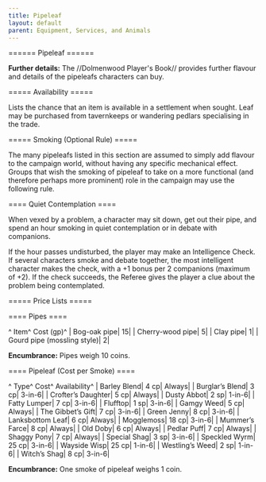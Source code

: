 ```yaml
---
title: Pipeleaf
layout: default
parent: Equipment, Services, and Animals
---
```


====== Pipeleaf ======

**Further details:** The //Dolmenwood Player's Book// provides further flavour and details of the pipeleafs characters can buy.

===== Availability =====

Lists the chance that an item is available in a settlement when sought. Leaf may be purchased from tavernkeeps or wandering pedlars specialising in the trade.

===== Smoking (Optional Rule) =====

The many pipeleafs listed in this section are assumed to simply add flavour to the campaign world, without having any specific mechanical effect. Groups that wish the smoking of pipeleaf to take on a more functional (and therefore perhaps more prominent) role in the campaign may use the following rule.

==== Quiet Contemplation ====

When vexed by a problem, a character may sit down, get out their pipe, and spend an hour smoking in quiet contemplation or in debate with companions.

If the hour passes undisturbed, the player may make an Intelligence Check. If several characters smoke and debate together, the most intelligent character makes the check, with a +1 bonus per 2 companions (maximum of +2). If the check succeeds, the Referee gives the player a clue about the problem being contemplated.

===== Price Lists =====

==== Pipes ====

^ Item^ Cost (gp)^
| Bog-oak pipe| 15|
| Cherry-wood pipe| 5|
| Clay pipe| 1|
| Gourd pipe (mossling style)| 2|

**Encumbrance:** Pipes weigh 10 coins.

==== Pipeleaf (Cost per Smoke) ====

^ Type^ Cost^ Availability^
| Barley Blend| 4 cp| Always|
| Burglar’s Blend| 3 cp| 3-in-6|
| Crofter’s Daughter| 5 cp| Always|
| Dusty Abbot| 2 sp| 1-in-6|
| Fatty Lumper| 7 cp| 3-in-6|
| Flufftop| 1 sp| 3-in-6|
| Gamgy Weed| 5 cp| Always|
| The Gibbet’s Gift| 7 cp| 3-in-6|
| Green Jenny| 8 cp| 3-in-6|
| Lanksbottom Leaf| 6 cp| Always|
| Mogglemoss| 18 cp| 3-in-6|
| Mummer’s Farce| 8 cp| Always|
| Old Doby| 6 cp| Always|
| Pedlar Puff| 7 cp| Always|
| Shaggy Pony| 7 cp| Always|
| Special Shag| 3 sp| 3-in-6|
| Speckled Wyrm| 25 cp| 3-in-6|
| Wayside Wisp| 25 cp| 1-in-6|
| Westling’s Weed| 2 sp| 1-in-6|
| Witch’s Shag| 8 cp| 3-in-6|

**Encumbrance:** One smoke of pipeleaf weighs 1 coin.
